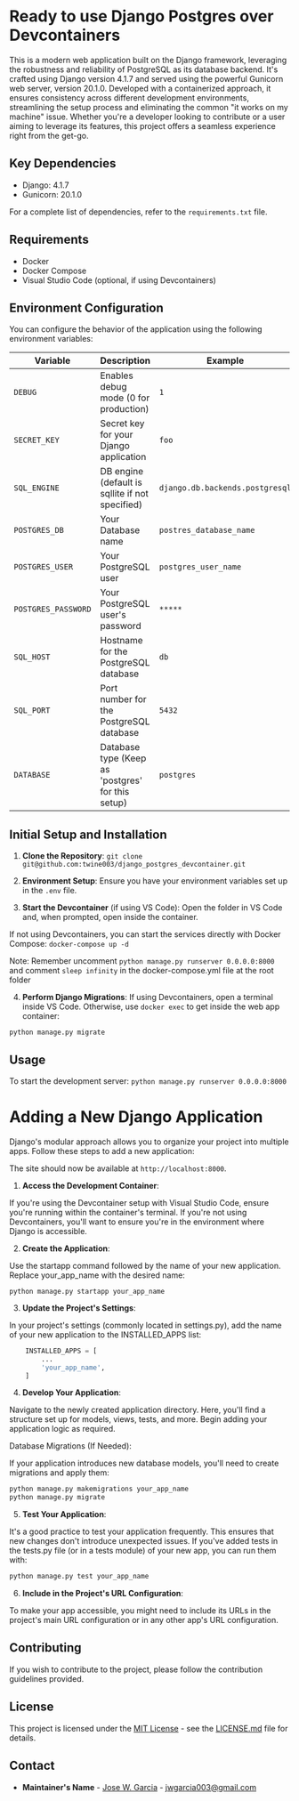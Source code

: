 # Ready to use Django Postgres over Devcontainers

This is a modern web application built on the Django framework, leveraging the robustness and reliability of PostgreSQL as its database backend. It's crafted using Django version 4.1.7 and served using the powerful Gunicorn web server, version 20.1.0. Developed with a containerized approach, it ensures consistency across different development environments, streamlining the setup process and eliminating the common "it works on my machine" issue. Whether you're a developer looking to contribute or a user aiming to leverage its features, this project offers a seamless experience right from the get-go.

## Key Dependencies
- Django: 4.1.7
- Gunicorn: 20.1.0

For a complete list of dependencies, refer to the `requirements.txt` file.

## Requirements

- Docker
- Docker Compose
- Visual Studio Code (optional, if using Devcontainers)

## Environment Configuration
You can configure the behavior of the application using the following environment variables:

| Variable             | Description                                       | Example                                      |
|----------------------|---------------------------------------------------|----------------------------------------------|
| `DEBUG`              | Enables debug mode (0 for production)             | `1`                                          |
| `SECRET_KEY`         | Secret key for your Django application            | `foo`                                        |
| `SQL_ENGINE`         | DB engine (default is sqllite if not specified)   | `django.db.backends.postgresql`              |
| `POSTGRES_DB`        | Your Database name                                | `postres_database_name`                      |
| `POSTGRES_USER`      | Your PostgreSQL user                              | `postgres_user_name`                         |
| `POSTGRES_PASSWORD`  | Your PostgreSQL user's password                   | `*****`                                      |
| `SQL_HOST`           | Hostname for the PostgreSQL database              | `db`                                         |
| `SQL_PORT`           | Port number for the PostgreSQL database           | `5432`                                       |
| `DATABASE`           | Database type (Keep as 'postgres' for this setup) | `postgres`                                   |


## Initial Setup and Installation

1. **Clone the Repository**:
`git clone git@github.com:twine003/django_postgres_devcontainer.git`


2. **Environment Setup**:
Ensure you have your environment variables set up in the `.env` file.

3. **Start the Devcontainer** (if using VS Code):
Open the folder in VS Code and, when prompted, open inside the container.

If not using Devcontainers, you can start the services directly with Docker Compose:
`docker-compose up -d`

Note: Remember uncomment `python manage.py runserver 0.0.0.0:8000` and comment `sleep infinity` in the docker-compose.yml file at the root folder


4. **Perform Django Migrations**:
If using Devcontainers, open a terminal inside VS Code. Otherwise, use `docker exec` to get inside the web app container:

`python manage.py migrate`


## Usage

To start the development server:
`python manage.py runserver 0.0.0.0:8000`

# Adding a New Django Application
Django's modular approach allows you to organize your project into multiple apps. Follow these steps to add a new application:

The site should now be available at `http://localhost:8000`.

1. **Access the Development Container**:

If you're using the Devcontainer setup with Visual Studio Code, ensure you're running within the container's terminal. If you're not using Devcontainers, you'll want to ensure you're in the environment where Django is accessible.

2. **Create the Application**:

Use the startapp command followed by the name of your new application. Replace your_app_name with the desired name:


`python manage.py startapp your_app_name`

3. **Update the Project's Settings**:

In your project's settings (commonly located in settings.py), add the name of your new application to the INSTALLED_APPS list:

```python
    INSTALLED_APPS = [
        ...
        'your_app_name',
    ]
```

4. **Develop Your Application**:

Navigate to the newly created application directory. Here, you'll find a structure set up for models, views, tests, and more. Begin adding your application logic as required.

Database Migrations (If Needed):

If your application introduces new database models, you'll need to create migrations and apply them:

```python
python manage.py makemigrations your_app_name
python manage.py migrate

```

5. **Test Your Application**:

It's a good practice to test your application frequently. This ensures that new changes don't introduce unexpected issues. If you've added tests in the tests.py file (or in a tests module) of your new app, you can run them with:

```python
python manage.py test your_app_name
```

6. **Include in the Project's URL Configuration**:

To make your app accessible, you might need to include its URLs in the project's main URL configuration or in any other app's URL configuration.

## Contributing

If you wish to contribute to the project, please follow the contribution guidelines provided.

## License

This project is licensed under the [MIT License](https://github.com/twine003/django_postgres_devcontainer/blob/main/LICENSE) - see the [LICENSE.md](https://github.com/twine003/django_postgres_devcontainer/blob/main/LICENSE) file for details.

## Contact

- **Maintainer's Name** - [Jose W. Garcia](https://www.linkedin.com/in/jwgarciaz/) - jwgarcia003@gmail.com


